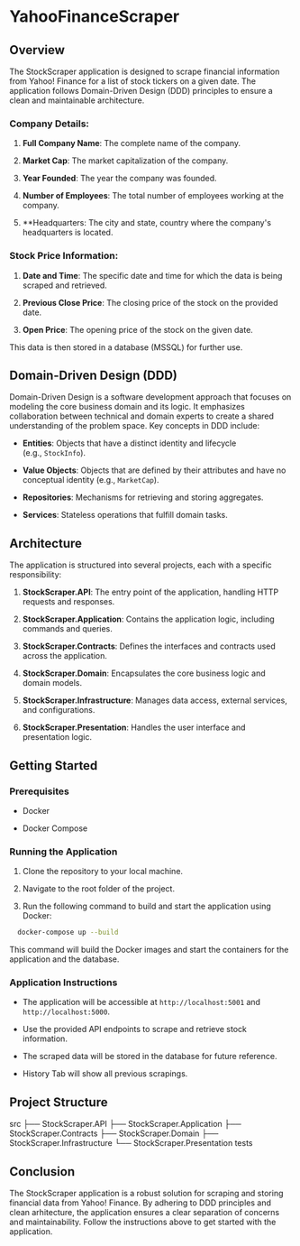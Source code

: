 # YahooFinanceScraper

## Overview

The StockScraper application is designed to scrape financial information from Yahoo! Finance for a list of stock tickers on a given date. The application follows Domain-Driven Design (DDD) principles to ensure a clean and maintainable architecture. 

### Company Details:

1. **Full Company Name**: The complete name of the company.
    
2. **Market Cap**: The market capitalization of the company.
    
3. **Year Founded**: The year the company was founded.
    
4. **Number of Employees**: The total number of employees working at the company.
    
5. **Headquarters: The city and state, country where the company's headquarters is located.
    

### Stock Price Information:

1. **Date and Time**: The specific date and time for which the data is being scraped and retrieved.
    
2. **Previous Close Price**: The closing price of the stock on the provided date.
    
3. **Open Price**: The opening price of the stock on the given date.


This data is then stored in a database (MSSQL) for further use.

## Domain-Driven Design (DDD)

Domain-Driven Design is a software development approach that focuses on modeling the core business domain and its logic. It emphasizes collaboration between technical and domain experts to create a shared understanding of the problem space. Key concepts in DDD include:

- **Entities**: Objects that have a distinct identity and lifecycle (e.g., `StockInfo`).
    
- **Value Objects**: Objects that are defined by their attributes and have no conceptual identity (e.g., `MarketCap`).
    
- **Repositories**: Mechanisms for retrieving and storing aggregates.
    
- **Services**: Stateless operations that fulfill domain tasks.
    

## Architecture

The application is structured into several projects, each with a specific responsibility:

1. **StockScraper.API**: The entry point of the application, handling HTTP requests and responses.
    
2. **StockScraper.Application**: Contains the application logic, including commands and queries.
    
3. **StockScraper.Contracts**: Defines the interfaces and contracts used across the application.
    
4. **StockScraper.Domain**: Encapsulates the core business logic and domain models.
    
5. **StockScraper.Infrastructure**: Manages data access, external services, and configurations.
    
6. **StockScraper.Presentation**: Handles the user interface and presentation logic.
    

## Getting Started

### Prerequisites

- Docker
    
- Docker Compose
    

### Running the Application

1. Clone the repository to your local machine.
    
2. Navigate to the root folder of the project.
    
3. Run the following command to build and start the application using Docker:
 ```bash
   docker-compose up --build
   ```


This command will build the Docker images and start the containers for the application and the database.

### Application Instructions

- The application will be accessible at `http://localhost:5001` and `http://localhost:5000`.
    
- Use the provided API endpoints to scrape and retrieve stock information.
    
- The scraped data will be stored in the database for future reference.
    
- History Tab will show all previous scrapings.
  

## Project Structure


src
├── StockScraper.API
├── StockScraper.Application
├── StockScraper.Contracts
├── StockScraper.Domain
├── StockScraper.Infrastructure
└── StockScraper.Presentation
tests

## Conclusion

The StockScraper application is a robust solution for scraping and storing financial data from Yahoo! Finance. By adhering to DDD principles and clean arhitecture, the application ensures a clear separation of concerns and maintainability. Follow the instructions above to get started with the application.